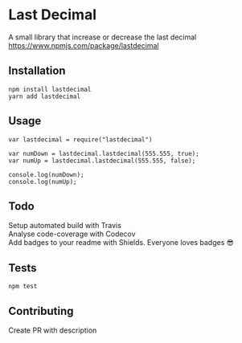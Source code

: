 # Last Decimal

A small library that increase or decrease the last decimal  
https://www.npmjs.com/package/lastdecimal

## Installation

`npm install lastdecimal`  
`yarn add lastdecimal`

## Usage

```
var lastdecimal = require("lastdecimal")

var numDown = lastdecimal.lastdecimal(555.555, true);
var numUp = lastdecimal.lastdecimal(555.555, false);

console.log(numDown);
console.log(numUp);
```

## Todo

Setup automated build with Travis  
Analyse code-coverage with Codecov  
Add badges to your readme with Shields. Everyone loves badges 😎

## Tests

`npm test`

## Contributing

Create PR with description
